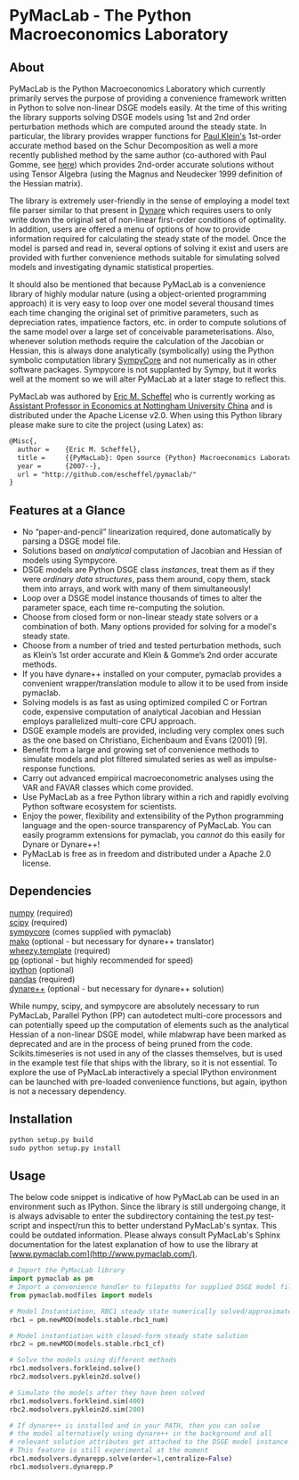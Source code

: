 PyMacLab - The Python Macroeconomics Laboratory
===============================================

About
-------
PyMacLab is the Python Macroeconomics Laboratory which currently primarily serves the purpose of providing
a convenience framework written in Python to solve non-linear DSGE models easily. At the time of this writing the library
supports solving DSGE models using 1st and 2nd order perturbation methods which are computed around the steady state.
In particular, the library provides wrapper functions for [Paul Klein's](http://paulklein.ca/newsite/start/start.php)
1st-order accurate method based on the Schur Decomposition as well a more recently published method by the same author
(co-authored with Paul Gomme, see [here](http://ideas.repec.org/a/eee/dyncon/v35y2011i4p604-615.html)) which provides
2nd-order accurate solutions without using Tensor Algebra (using the Magnus and Neudecker 1999 definition of the
Hessian matrix).

The library is extremely user-friendly in the sense of employing a model text file parser similar to that present in
[Dynare](http://www.dynare.org/) which requires users to only write down the original set of non-linear first-order
conditions of optimality. In addition, users are offered a menu of options of how to provide information required for
calculating the steady state of the model. Once the model is parsed and read in, several options of solving it exist
and users are provided with further convenience methods suitable for simulating solved models and investigating dynamic
statistical properties.

It should also be mentioned that because PyMacLab is a convenience library of highly modular nature (using
a object-oriented programming approach) it is very easy to loop over one model several thousand times each time changing
the original set of primitive parameters, such as depreciation rates, impatience factors, etc. in order to compute
solutions of the same model over a large set of conceivable parameterisations. Also, whenever solution methods require
the calculation of the Jacobian or Hessian, this is always done analytically (symbolically) using the Python
symbolic computation library [SympyCore](http://code.google.com/p/sympycore/) and not numerically as in other software
packages. Sympycore is not supplanted by Sympy, but it works well at the moment so we will alter PyMacLab at a later
stage to reflect this.

PyMacLab was authored by [Eric M. Scheffel](http://www.ericscheffel.com) who is currently working as [Assistant Professor
in Economics at Nottingham University China](http://www.nottingham.edu.cn/en/business/people/staffprofile/eric-scheffel.aspx)
and is distributed under the Apache License v2.0. When using this Python library please make sure to cite
the project (using Latex) as:

```latex
@Misc{,
  author =    {Eric M. Scheffel},
  title =     {{PyMacLab}: Open source {Python} Macroeconomics Laboratory},
  year =      {2007--},
  url = "http://github.com/escheffel/pymaclab/"
}
```

Features at a Glance
--------------------
* No “paper-and-pencil” linearization required, done automatically by parsing a DSGE model file.
* Solutions based on *analytical* computation of Jacobian and Hessian of models using Sympycore.
* DSGE models are Python DSGE class *instances*, treat them as if they were *ordinary data structures*, pass them around, copy them, stack them into arrays, and work with many of them simultaneously!
* Loop over a DSGE model instance thousands of times to alter the parameter space, each time re-computing the solution.
* Choose from closed form or non-linear steady state solvers or a combination of both. Many options provided for solving for a model's steady state.
* Choose from a number of tried and tested perturbation methods, such as Klein’s 1st order accurate and Klein & Gomme’s 2nd order accurate methods.
* If you have dynare++ installed on your computer, pymaclab provides a convenient wrapper/translation module to allow it to be used from inside pymaclab.
* Solving models is as fast as using optimized compiled C or Fortran code, expensive computation of analytical Jacobian and Hessian employs parallelized multi-core CPU approach.
* DSGE example models are provided, including very complex ones such as the one based on Christiano, Eichenbaum and Evans (2001) [9].
* Benefit from a large and growing set of convenience methods to simulate models and plot filtered simulated series as well as impulse-response functions.
* Carry out advanced empirical macroeconometric analyses using the VAR and FAVAR classes which come provided.
* Use PyMacLab as a free Python library within a rich and rapidly evolving Python software ecosystem for scientists.
* Enjoy the power, flexibility and extensibility of the Python programming language and the open-source transparency of PyMacLab. You can easily programm extensions for pymaclab, you *cannot* do this easily for Dynare or Dynare++!
* PyMacLab is free as in freedom and distributed under a Apache 2.0 license.



Dependencies
-------
[numpy](http://numpy.scipy.org/) (required)   
[scipy](http://www.scipy.org/) (required)   
[sympycore](http://code.google.com/p/sympycore/) (comes supplied with pymaclab)  
[mako](http://www.makotemplates.org/) (optional - but necessary for dynare++ translator)  
[wheezy.template](http://pypi.python.org/pypi/wheezy.template/0.1.132) (required)  
[pp](http://www.parallelpython.com/) (optional - but highly recommended for speed)   
[ipython](http://ipython.org/) (optional)  
[pandas](http://pandas.pydata.org/) (required)  
[dynare++](http://www.dynare.org/documentation-and-support/dynarepp) (optional - but necessary for dynare++ solution)

While numpy, scipy, and sympycore are absolutely necessary to run PyMacLab, Parallel Python (PP)
can autodetect multi-core processors and can potentially speed up the computation of elements such as the analytical
Hessian of a non-linear DSGE model, while mlabwrap have been marked as deprecated and are in the process of
being pruned from the code. Scikits.timeseries is not used in any of the classes themselves, but is used in the example
test file that ships with the library, so it is not essential. To explore the use of PyMacLab interactively a special
IPython environment can be launched with pre-loaded convenience functions, but again, ipython is not a necessary
dependency.

Installation
------------
```python
python setup.py build
sudo python setup.py install
```

Usage
-----
The below code snippet is indicative of how PyMacLab can be used in an environment such as IPython. Since the library
is still undergoing change, it is always advisable to enter the subdirectory containing the test.py test-script and
inspect/run this to better understand PyMacLab's syntax. This could be outdated information. Please always consult
PyMacLab's Sphinx documentation for the latest explanation of how to use the library at
[www.pymaclab.com](http://www.pymaclab.com/).

```python
# Import the PyMacLab library
import pymaclab as pm
# Import a convenience handler to filepaths for supplied DSGE model files
from pymaclab.modfiles import models

# Model Instantiation, RBC1 steady state numerically solved/approximated
rbc1 = pm.newMOD(models.stable.rbc1_num)

# Model instantiation with closed-form steady state solution
rbc2 = pm.newMOD(models.stable.rbc1_cf)

# Solve the models using different methods
rbc1.modsolvers.forkleind.solve()
rbc2.modsolvers.pyklein2d.solve()

# Simulate the models after they have been solved
rbc1.modsolvers.forkleind.sim(400)
rbc2.modsolvers.pyklein2d.sim(200)

# If dynare++ is installed and in your PATH, then you can solve
# the model alternatively using dynare++ in the background and all 
# relevant solution attributes get attached to the DSGE model instance
# This feature is still experimental at the moment
rbc1.modsolvers.dynarepp.solve(order=1,centralize=False)
rbc1.modsolvers.dynarepp.P
```
